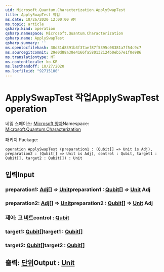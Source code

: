 ```yaml
---
uid: Microsoft.Quantum.Characterization.ApplySwapTest
title: ApplySwapTest 작업
ms.date: 10/26/2020 12:00:00 AM
ms.topic: article
qsharp.kind: operation
qsharp.namespace: Microsoft.Quantum.Characterization
qsharp.name: ApplySwapTest
qsharp.summary: ''
ms.openlocfilehash: 30d31d8391b3f37aef87f5395c08381a7f54c9c7
ms.sourcegitcommit: 29e0d88a30e4166fa580132124b0eb57e1f0e986
ms.translationtype: MT
ms.contentlocale: ko-KR
ms.lasthandoff: 10/27/2020
ms.locfileid: "92715100"
---
```

# <a name="applyswaptest-operation"></a><span data-ttu-id="f48ab-102">ApplySwapTest 작업</span><span class="sxs-lookup"><span data-stu-id="f48ab-102">ApplySwapTest operation</span></span>

<span data-ttu-id="f48ab-103">네임 스페이스: [Microsoft 양자](xref:Microsoft.Quantum.Characterization)</span><span class="sxs-lookup"><span data-stu-id="f48ab-103">Namespace: [Microsoft.Quantum.Characterization](xref:Microsoft.Quantum.Characterization)</span></span>

<span data-ttu-id="f48ab-104">패키지 [](https://nuget.org/packages/)</span><span class="sxs-lookup"><span data-stu-id="f48ab-104">Package: [](https://nuget.org/packages/)</span></span>




```qsharp
operation ApplySwapTest (preparation1 : (Qubit[] => Unit is Adj), preparation2 : (Qubit[] => Unit is Adj), control : Qubit, target1 : Qubit[], target2 : Qubit[]) : Unit
```


## <a name="input"></a><span data-ttu-id="f48ab-105">입력</span><span class="sxs-lookup"><span data-stu-id="f48ab-105">Input</span></span>

### <a name="preparation1--qubit--unit-adj"></a><span data-ttu-id="f48ab-106">preparation1: [Adj](xref:microsoft.quantum.lang-ref.qubit)[] => [Unit](xref:microsoft.quantum.lang-ref.unit)</span><span class="sxs-lookup"><span data-stu-id="f48ab-106">preparation1 : [Qubit](xref:microsoft.quantum.lang-ref.qubit)[] => [Unit](xref:microsoft.quantum.lang-ref.unit) Adj</span></span>




### <a name="preparation2--qubit--unit-adj"></a><span data-ttu-id="f48ab-107">preparation2: [Adj](xref:microsoft.quantum.lang-ref.qubit)[] => [Unit](xref:microsoft.quantum.lang-ref.unit)</span><span class="sxs-lookup"><span data-stu-id="f48ab-107">preparation2 : [Qubit](xref:microsoft.quantum.lang-ref.qubit)[] => [Unit](xref:microsoft.quantum.lang-ref.unit) Adj</span></span>




### <a name="control--qubit"></a><span data-ttu-id="f48ab-108">제어: 고 [비트](xref:microsoft.quantum.lang-ref.qubit)</span><span class="sxs-lookup"><span data-stu-id="f48ab-108">control : [Qubit](xref:microsoft.quantum.lang-ref.qubit)</span></span>




### <a name="target1--qubit"></a><span data-ttu-id="f48ab-109">target1: [Qubit](xref:microsoft.quantum.lang-ref.qubit)[]</span><span class="sxs-lookup"><span data-stu-id="f48ab-109">target1 : [Qubit](xref:microsoft.quantum.lang-ref.qubit)[]</span></span>




### <a name="target2--qubit"></a><span data-ttu-id="f48ab-110">target2: [Qubit](xref:microsoft.quantum.lang-ref.qubit)[]</span><span class="sxs-lookup"><span data-stu-id="f48ab-110">target2 : [Qubit](xref:microsoft.quantum.lang-ref.qubit)[]</span></span>





## <a name="output--unit"></a><span data-ttu-id="f48ab-111">출력: [단위](xref:microsoft.quantum.lang-ref.unit)</span><span class="sxs-lookup"><span data-stu-id="f48ab-111">Output : [Unit](xref:microsoft.quantum.lang-ref.unit)</span></span>

